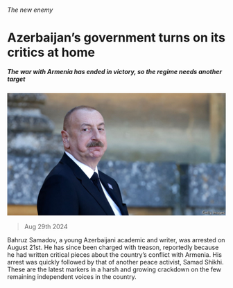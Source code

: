 ###### The new enemy

# Azerbaijan’s government turns on its critics at home 

##### The war with Armenia has ended in victory, so the regime needs another target 

![image](images/20240831_EUP503.jpg) 

> Aug 29th 2024 

Bahruz Samadov, a young Azerbaijani academic and writer, was arrested on August 21st. He has since been charged with treason, reportedly because he had written critical pieces about the country’s conflict with Armenia. His arrest was quickly followed by that of another peace activist, Samad Shikhi. These are the latest markers in a harsh and growing crackdown on the few remaining independent voices in the country. 

